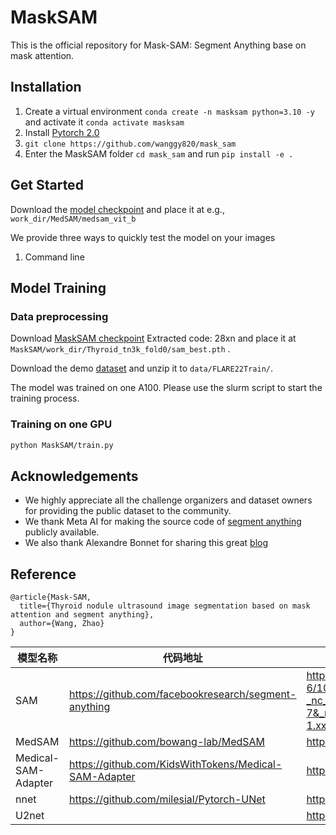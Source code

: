 # MaskSAM
This is the official repository for Mask-SAM: Segment Anything base on mask attention.



## Installation
1. Create a virtual environment `conda create -n masksam python=3.10 -y` and activate it `conda activate masksam`
2. Install [Pytorch 2.0](https://pytorch.org/get-started/locally/)
3. `git clone https://github.com/wanggy820/mask_sam`
4. Enter the MaskSAM folder `cd mask_sam` and run `pip install -e .`


## Get Started
Download the [model checkpoint](https://drive.google.com/drive/folders/1ETWmi4AiniJeWOt6HAsYgTjYv_fkgzoN?usp=drive_link) and place it at e.g., `work_dir/MedSAM/medsam_vit_b`

We provide three ways to quickly test the model on your images

1. Command line


## Model Training

### Data preprocessing

Download [MaskSAM checkpoint](https://pan.baidu.com/s/1GGkBEwOf76wmz0mAEb7HEA) Extracted code: 28xn and place it at `MaskSAM/work_dir/Thyroid_tn3k_fold0/sam_best.pth` .

Download the demo [dataset](https://drive.google.com/file/d/1reHyY5eTZ5uePXMVMzFOq5j3eFOSp50F/view?usp=sharing) and unzip it to `data/FLARE22Train/`.


The model was trained on one A100. Please use the slurm script to start the training process.

### Training on one GPU

```bash
python MaskSAM/train.py
```


## Acknowledgements
- We highly appreciate all the challenge organizers and dataset owners for providing the public dataset to the community.
- We thank Meta AI for making the source code of [segment anything](https://github.com/facebookresearch/segment-anything) publicly available.
- We also thank Alexandre Bonnet for sharing this great [blog](https://encord.com/blog/learn-how-to-fine-tune-the-segment-anything-model-sam/)


## Reference

```
@article{Mask-SAM,
  title={Thyroid nodule ultrasound image segmentation based on mask attention and segment anything},
  author={Wang, Zhao}
}
```

| 模型名称 | 代码地址                                                 | 论文   |
|-------|------------------------------------------------------|------|
| SAM  | https://github.com/facebookresearch/segment-anything | https://scontent-hkg4-1.xx.fbcdn.net/v/t39.2365-6/10000000_900554171201033_1602411987825904100_n.pdf?_nc_cat=100&ccb=1-7&_nc_sid=3c67a6&_nc_ohc=OmDpjYX2c7AAb6zDL3f&_nc_ht=scontent-hkg4-1.xx&oh=00_AfAb9mHKqMHPpgVILiETJsHihg0nd1PU7MIOw7sEvv3vCQ&oe=6622BAA7 |
|MedSAM| https://github.com/bowang-lab/MedSAM                 |https://www.nature.com/articles/s41467-024-44824-z|
|Medical-SAM-Adapter| https://github.com/KidsWithTokens/Medical-SAM-Adapter |https://arxiv.org/abs/2304.12620|
|nnet| https://github.com/milesial/Pytorch-UNet|https://arxiv.org/pdf/1505.04597v1.pdf|
|U2net|                                                      |https://arxiv.org/pdf/2005.09007.pdf|


